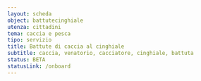 ```yaml
---
layout: scheda
object: battutecinghiale
utenza: cittadini
tema: caccia e pesca
tipo: servizio
title: Battute di caccia al cinghiale
subtitle: caccia, venatorio, cacciatore, cinghiale, battuta
status: BETA
statusLink: /onboard
---
```

